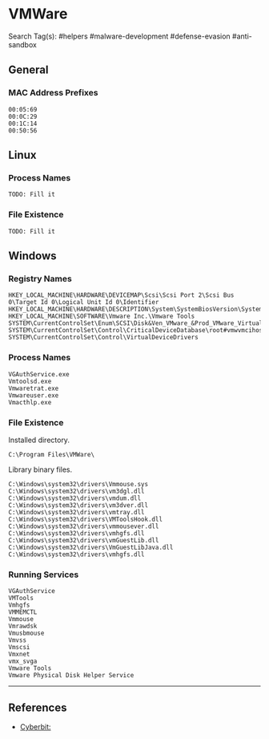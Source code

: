 # VMWare

Search Tag(s): #helpers #malware-development #defense-evasion #anti-sandbox

## General

### MAC Address Prefixes

```
00:05:69
00:0C:29
00:1C:14
00:50:56
```

## Linux

### Process Names

```
TODO: Fill it
```

### File Existence

```
TODO: Fill it
```

## Windows

### Registry Names

```
HKEY_LOCAL_MACHINE\HARDWARE\DEVICEMAP\Scsi\Scsi Port 2\Scsi Bus 0\Target Id 0\Logical Unit Id 0\Identifier
HKEY_LOCAL_MACHINE\HARDWARE\DESCRIPTION\System\SystemBiosVersion\SystemBiosVersion
HKEY_LOCAL_MACHINE\SOFTWARE\Vmware Inc.\Vmware Tools
SYSTEM\CurrentControlSet\Enum\SCSI\Disk&Ven_VMware_&Prod_VMware_Virtual_S
SYSTEM\CurrentControlSet\Control\CriticalDeviceDatabase\root#vmwvmcihostdev
SYSTEM\CurrentControlSet\Control\VirtualDeviceDrivers
```

### Process Names

```
VGAuthService.exe
Vmtoolsd.exe
Vmwaretrat.exe
Vmwareuser.exe
Vmacthlp.exe
```

### File Existence

Installed directory.

```
C:\Program Files\VMWare\
```

Library binary files.

```
C:\Windows\system32\drivers\Vmmouse.sys
C:\Windows\system32\drivers\vm3dgl.dll
C:\Windows\system32\drivers\vmdum.dll
C:\Windows\system32\drivers\vm3dver.dll
C:\Windows\system32\drivers\vmtray.dll
C:\Windows\system32\drivers\VMToolsHook.dll
C:\Windows\system32\drivers\vmmousever.dll
C:\Windows\system32\drivers\vmhgfs.dll
C:\Windows\system32\drivers\vmGuestLib.dll
C:\Windows\system32\drivers\VmGuestLibJava.dll
C:\Windows\system32\drivers\vmhgfs.dll
```

### Running Services

```
VGAuthService
VMTools
Vmhgfs
VMMEMCTL
Vmmouse
Vmrawdsk
Vmusbmouse
Vmvss
Vmscsi
Vmxnet
vmx_svga
Vmware Tools
Vmware Physical Disk Helper Service
```

---
## References

- [Cyberbit:](https://www.cyberbit.com/endpoint-security/anti-vm-and-anti-sandbox-explained/)